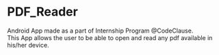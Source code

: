 # PDF_Reader

Android App made as a part of Internship Program @CodeClause.<br>
This App allows the user to be able to open and read any pdf available in his/her device.

